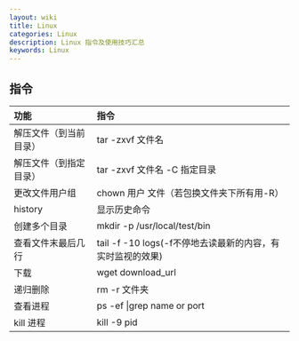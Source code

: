 ```yaml
---
layout: wiki
title: Linux
categories: Linux
description: Linux 指令及使用技巧汇总
keywords: Linux
---
```


## 指令


| 功能                      | 指令                                |
|:--------------------------|:--------------------------------------|
| 解压文件（到当前目录）     | tar -zxvf 文件名                     |
| 解压文件（到指定目录） | tar -zxvf 文件名 -C 指定目录                           |
| 更改文件用户组                     | chown 用户 文件（若包换文件夹下所有用-R）                     |
| history    | 显示历史命令                |
| 创建多个目录           | mkdir -p /usr/local/test/bin             |
| 查看文件末最后几行      | tail -f -10 logs(-f不停地去读最新的内容，有实时监视的效果)   |
| 下载          | wget  download_url          |
| 递归删除         | rm -r 文件夹       |
| 查看进程         | ps -ef &#124;grep name or port        |
| kill 进程         | kill -9 pid       |



